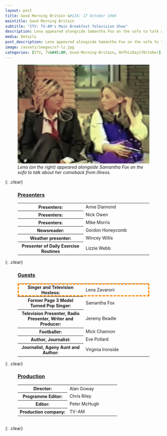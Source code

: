 ```yaml
---
layout: post
title: Good Morning Britain &#124; 17 October 1984
maintitle: Good Morning Britain
subtitle: "ITV: TV-AM's Main Breakfast Television Show"
description: Lena appeared alongside Samantha Fox on the sofa to talk about her comeback from illness.
media: Details
post_description: Lena appeared alongside Samantha Fox on the sofa to talk about her comeback from illness.
image: /assets/images/sf-lz.jpg
categories: [ITV, TV&#45;AM, Good-Morning-Britain, OnThisDay17October]
---
```


<figure class="fig3">
<img src="/assets/images/sf-lz.jpg" class="full-width">
<figcaption>
<cite>Lena (on the right) appeared alongside Samantha Fox on the sofa to talk about her comeback from illness.</cite>
</figcaption>
</figure>

{: .clear}

<figure class="fig3">
<h3 id="presenters"><a href="#presenters">Presenters</a></h3>
<table>
<tr><th style="width:50%;">Presenters:</th><td style="width:50%;">Anne Diamond</td></tr>
<tr><th>Presenters:</th><td>Nick Owen</td></tr>
<tr><th>Presenters:</th><td>Mike Morris</td></tr>
<tr><th>Newsreader:</th><td>Gordon Honeycomb</td></tr>
<tr><th>Weather presenter: </th><td>Wincey Willis</td></tr>
<tr><th>Presenter of Daily Exercise Routines</th><td>Lizzie Webb</td></tr>
</table>
</figure>

{: .clear}

<figure class="fig3">
<h3 id="guests"><a href="#guests">Guests</a></h3>
<table>
<tr style="outline: 4px dashed darkorange; outline-offset: -4px;" id="lz"><th style="width:50%;">Singer and Television Hostess:</th><td style="width:50%;">Lena Zavaroni</td></tr>
<tr><th>Former Page 3 Model Turned Pop Singer:</th><td>Samantha Fox</td></tr>
<tr><th>Television Presenter, Radio Presenter, Writer and Producer:</th><td>Jeremy Beadle</td></tr>
<tr><th>Footballer:</th><td>Mick Channon</td></tr>
<tr><th>Author, Journalist:</th><td>Eve Pollard</td></tr>
<tr><th>Journalist, Agony Aunt and Author:</th><td>Virginia Ironside</td></tr>
</table>
</figure>

{: .clear}

<figure class="fig3">
<h3 id="production"><a href="#production">Production</a></h3>
<table>
<tr><th style="width:50%;">Director:</th><td style="width:50%;">Alan Goway</td></tr>
<tr><th>Programme Editor:</th><td>Chris Riley</td></tr>
<tr><th>Editor:</th><td>Peter McHugh</td></tr>
<tr><th>Production company:</th><td>TV-AM</td></tr>
</table>
</figure>

<br />{: .clear}
